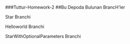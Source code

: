 ###Tuttur-Homework-2
##Bu Depoda Bulunan BrancH'ler
       
Star Branchi
       
Helloworld Branchi
       
StarWithOptionalParameters Branchi
